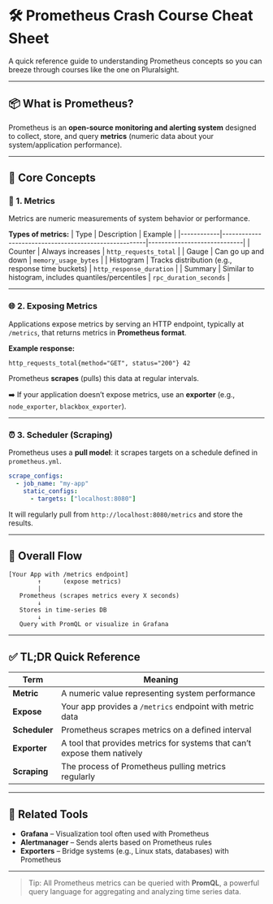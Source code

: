 
# 🛠️ Prometheus Crash Course Cheat Sheet

A quick reference guide to understanding Prometheus concepts so you can breeze through courses like the one on Pluralsight.

---

## 📦 What is Prometheus?

Prometheus is an **open-source monitoring and alerting system** designed to collect, store, and query **metrics** (numeric data about your system/application performance).

---

## 🧩 Core Concepts

### 🔢 1. Metrics

Metrics are numeric measurements of system behavior or performance.

**Types of metrics:**
| Type       | Description                                          | Example                     |
|------------|------------------------------------------------------|-----------------------------|
| Counter    | Always increases                                     | `http_requests_total`       |
| Gauge      | Can go up and down                                   | `memory_usage_bytes`        |
| Histogram  | Tracks distribution (e.g., response time buckets)    | `http_response_duration`    |
| Summary    | Similar to histogram, includes quantiles/percentiles | `rpc_duration_seconds`      |

---

### 🌐 2. Exposing Metrics

Applications expose metrics by serving an HTTP endpoint, typically at `/metrics`, that returns metrics in **Prometheus format**.

**Example response:**
```
http_requests_total{method="GET", status="200"} 42
```

Prometheus **scrapes** (pulls) this data at regular intervals.

➡️ If your application doesn’t expose metrics, use an **exporter** (e.g., `node_exporter`, `blackbox_exporter`).

---

### ⏰ 3. Scheduler (Scraping)

Prometheus uses a **pull model**: it scrapes targets on a schedule defined in `prometheus.yml`.

```yaml
scrape_configs:
  - job_name: "my-app"
    static_configs:
      - targets: ["localhost:8080"]
```

It will regularly pull from `http://localhost:8080/metrics` and store the results.

---

## 🔄 Overall Flow

```text
[Your App with /metrics endpoint]
        ↑      (expose metrics)
        |
   Prometheus (scrapes metrics every X seconds)
        ↓
   Stores in time-series DB
        ↓
   Query with PromQL or visualize in Grafana
```

---

## ✅ TL;DR Quick Reference

| Term             | Meaning                                                                 |
|------------------|-------------------------------------------------------------------------|
| **Metric**       | A numeric value representing system performance                         |
| **Expose**       | Your app provides a `/metrics` endpoint with metric data                |
| **Scheduler**    | Prometheus scrapes metrics on a defined interval                        |
| **Exporter**     | A tool that provides metrics for systems that can’t expose them natively|
| **Scraping**     | The process of Prometheus pulling metrics regularly                     |

---

## 📌 Related Tools

- **Grafana** – Visualization tool often used with Prometheus
- **Alertmanager** – Sends alerts based on Prometheus rules
- **Exporters** – Bridge systems (e.g., Linux stats, databases) with Prometheus

---

> Tip: All Prometheus metrics can be queried with **PromQL**, a powerful query language for aggregating and analyzing time series data.
